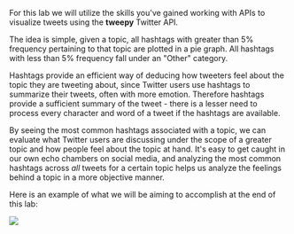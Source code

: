 <!--title={Introduction}-->

For this lab we will utilize the skills you've gained working with APIs to visualize tweets using the **tweepy** Twitter API.

The idea is simple, given a topic, all hashtags with greater than 5% frequency pertaining to that topic are plotted in a pie graph. All hashtags with less than 5% frequency fall under an "Other" category.

Hashtags provide an efficient way of deducing how tweeters feel about the topic they are tweeting about, since Twitter users use hashtags to summarize their tweets, often with more emotion. Therefore hashtags provide a sufficient summary of the tweet - there is a lesser need to process every character and word of a tweet if the hashtags are available. 

By seeing the most common hashtags associated with a topic, we can evaluate what Twitter users are discussing under the scope of a greater topic and how people feel about the topic at hand. It's easy to get caught in our own echo chambers on social media, and analyzing the most common hashtags across *all* tweets for a certain topic helps us analyze the feelings behind a topic in a more objective manner. 

Here is an example of what we will be aiming to accomplish at the end of this lab:

![](https://projectbit.s3-us-west-1.amazonaws.com/darlene/labs/pieplot.png)


